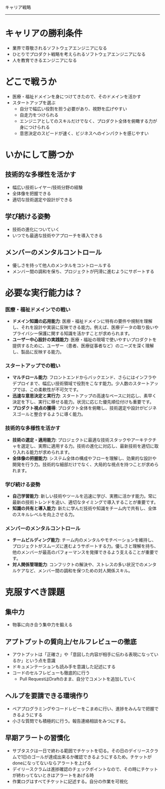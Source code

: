 キャリア戦略

---

# キャリアの勝利条件
* 業界で尊敬されるソフトウェアエンジニアになる
* ひとりでプロダクト戦略を考えられるソフトウェアエンジニアになる
* 人を教育できるエンジニアになる

# どこで戦うか
* 医療・福祉ドメインを身につけてきたので、そのドメインを活かす
* スタートアップを選ぶ
  * 自分で幅広い役割を担う必要があり、視野を広げやすい
  * 自走力をつけられる
  * エンジニアとしてのスキルだけでなく、プロダクト全体を俯瞰する力が身につけられる
  * 意思決定のスピードが速く、ビジネスへのインパクトを感じやすい
 
# いかにして勝つか
## 技術的な多様性を活かす
* 幅広い技術レイヤー/技術分野の経験
* 全体像を把握できる
* 適切な技術選定や設計ができる

## 学び続ける姿勢
* 技術の進化についていく
* いつでも最適な技術やアプローチを導入できる

## メンバーのメンタルコントロール
* 優しさを持って他人のメンタルをコントロールする
* メンバー間の調和を保ち、プロジェクトが円滑に進むようにサポートする

# 必要な実行能力は？

### 医療・福祉ドメインでの戦い
- **ドメイン知識の応用能力**: 医療・福祉ドメインに特有の要件や規制を理解し、それを設計や実装に反映できる能力。例えば、医療データの取り扱いやプライバシー保護に関する知識を活かすことが求められます。
- **ユーザー中心設計の実践能力**: 医療・福祉の現場で使いやすいプロダクトを提供するために、ユーザー（患者、医療従事者など）のニーズを深く理解し、製品に反映する能力。

### スタートアップでの戦い
- **マルチロール能力**: フロントエンドからバックエンド、さらにはインフラやデプロイまで、幅広い技術領域で役割をこなす能力。少人数のスタートアップでは、この柔軟性が不可欠です。
- **迅速な意思決定と実行力**: スタートアップの高速なペースに対応し、素早く決定を下し、実行に移せる能力。状況に応じた優先順位付けも重要です。
- **プロダクト視点の獲得**: プロダクト全体を俯瞰し、技術選定や設計がビジネスゴールと整合するように導く能力。

### 技術的な多様性を活かす
- **技術の選定・適用能力**: プロジェクトに最適な技術スタックやアーキテクチャを選定し、実際に適用する力。技術の進化に対応し、最新技術を適切に取り入れる能力が求められます。
- **全体像の把握能力**: システム全体の構成やフローを理解し、効果的な設計や開発を行う力。技術的な細部だけでなく、大局的な視点を持つことが求められます。

### 学び続ける姿勢
- **自己学習能力**: 新しい技術やツールを迅速に学び、実務に活かす能力。常に最新の技術トレンドを追い、適切なタイミングで導入することが重要です。
- **知識の共有と導入能力**: 新たに学んだ技術や知識をチーム内で共有し、全体のスキルレベルを向上させる力。

### メンバーのメンタルコントロール
- **チームビルディング能力**: チーム内のメンタルやモチベーションを維持し、プロジェクトがスムーズに進むようサポートする力。優しさと理解を持ち、他のメンバーが最高のパフォーマンスを発揮できるよう支えることが重要です。
- **対人関係管理能力**: コンフリクトの解決や、ストレスの多い状況でのメンタルケアなど、メンバー間の調和を保つための対人関係スキル。


# 克服すべき課題
## 集中力
* 物事に向き合う集中力を鍛える

## アプトプットの質向上/セルフレビューの徹底
* アウトプットは「正確さ」や「意図した内容が相手に伝わる表現になっているか」という点を意識
* ドキュメンテーションも読み手を意識した記述にする
* コードのセルフレビューも徹底的に行う
  * Pull RequestはDraftのまま、自分でコメントを追加していく

## ヘルプを要請できる環境作り
* ペアプログラミングやコードレビーをこまめに行い、進捗をみんなで把握できるようにする
* 小さな質問でも積極的に行う。報告連絡相談をみつにする。

## 早期アラートの習慣化
* サブタスクは一日で終わる範囲でチケットを切る。その日のデイリースクラムで1日のゴールが達成出来るか確認できるようにするため。チケットがdoneになってないならアラートを上げる
* デイリースクラムは進捗確認のチェックポイントなので、その時にチケットが終わってないときはアラートをあげる時
* 作業ログはすべてチケットに記述する。自分の作業を可視化
